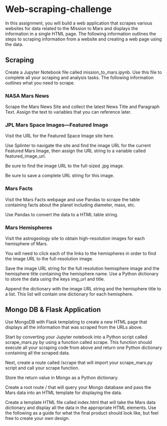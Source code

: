 # Web-scraping-challenge

In this assignment, you will build a web application that scrapes various websites for data related to the Mission to Mars and displays the information in a single HTML page. The following information outlines the steps to scraping information from a website and creating a web page using the data. 







## Scraping

Create a Jupyter Notebook file called mission_to_mars.ipynb. Use this file to complete all your scraping and analysis tasks. The following information outlines what you need to scrape.


### NASA Mars News

Scrape the Mars News Site and collect the latest News Title and Paragraph Text. Assign the text to variables that you can reference later.


### JPL Mars Space Images—Featured Image


Visit the URL for the Featured Space Image site here.


Use Splinter to navigate the site and find the image URL for the current Featured Mars Image, then assign the URL string to a variable called featured_image_url.


Be sure to find the image URL to the full-sized .jpg image.


Be sure to save a complete URL string for this image.



### Mars Facts


Visit the Mars Facts webpage and use Pandas to scrape the table containing facts about the planet including diameter, mass, etc.


Use Pandas to convert the data to a HTML table string.



### Mars Hemispheres


Visit the astrogeology site to obtain high-resolution images for each hemisphere of Mars.


You will need to click each of the links to the hemispheres in order to find the image URL to the full-resolution image.


Save the image URL string for the full resolution hemisphere image and the hemisphere title containing the hemisphere name. Use a Python dictionary to store the data using the keys img_url and title.


Append the dictionary with the image URL string and the hemisphere title to a list. This list will contain one dictionary for each hemisphere.


## Mongo DB & Flask Application

Use MongoDB with Flask templating to create a new HTML page that displays all the information that was scraped from the URLs above.


Start by converting your Jupyter notebook into a Python script called scrape_mars.py by using a function called scrape. This function should  execute all your scraping code from above and return one Python dictionary containing all the scraped data.


Next, create a route called /scrape that will import your scrape_mars.py script and call your scrape function.

Store the return value in Mongo as a Python dictionary.



Create a root route / that will query your Mongo database and pass the Mars data into an HTML template for displaying the data.


Create a template HTML file called index.html that will take the Mars data dictionary and display all the data in the appropriate HTML elements. Use the following as a guide for what the final product should look like, but feel free to create your own design.


###

